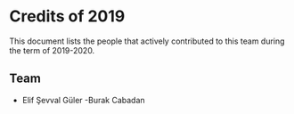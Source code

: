 # Credits of 2019
This document lists the people that actively contributed to this team during the term of 2019-2020.
## Team
- Elif Şevval Güler
-Burak Cabadan
